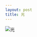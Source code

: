 ```yaml
---
layout: post
title: 光
---
```


<img src="https://img.nikonsrc.com/image/IsDqx0NQjJEK4auyZM_CD0AFkee9s3Y7AWTanMPcictQ2y6kIHDxK0-cZqK6FRukgpeLFCvWMp0/item.JPG" original="https://img.nikonsrc.com/image/IsDqx0NQjJEK4auyZM_CD0AFkee9s3Y7AWTanMPcictQ2y6kIHDxK_Xdj13OBEl5UvMF2YvsSiFi_pWM54Un4Q/item.JPG" alt="光" onclick="javascript:enlarge(this)" class="toEnlarge" >

